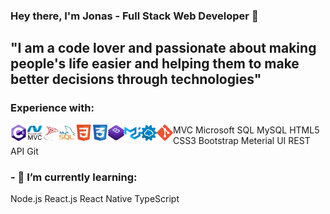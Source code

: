 ### Hey there, I'm Jonas - Full Stack Web Developer 👋

## "I am a code lover and passionate about making people's life easier and helping them to make better decisions through technologies"

### Experience with:
<img align="left"  alt="CSharp" width="26px" src="assets/csharp.png"/>
<img align="left" alt="MVC" width="26px" src="assets/mvc.png"/>
<img align="left" alt="Microsoft SQL" width="26px" src="assets/sql.png"/>
<img align="left" alt="MySQL" width="26px" src="assets/mysql.png"/>
<img align="left" alt="HTML5" width="26px" src="assets/html.png"/>
<img align="left" alt="CSS3" width="26px" src="assets/css.png"/>
<img align="left" alt="Bootstrap" width="26px" src="assets/bootstrap.png"/>
<img align="left" alt="Meterial UI" width="26px" src="assets/materialui.png"/>
<img align="left" alt="REST API" width="26px" src="assets/api.png"/>
<img align="left" alt="Git" width="26px" src="assets/git.png"/>



MVC
Microsoft SQL
MySQL
HTML5
CSS3
Bootstrap
Meterial UI
REST API
Git

### - 🌱 I’m currently learning:
Node.js
React.js
React Native
TypeScript
